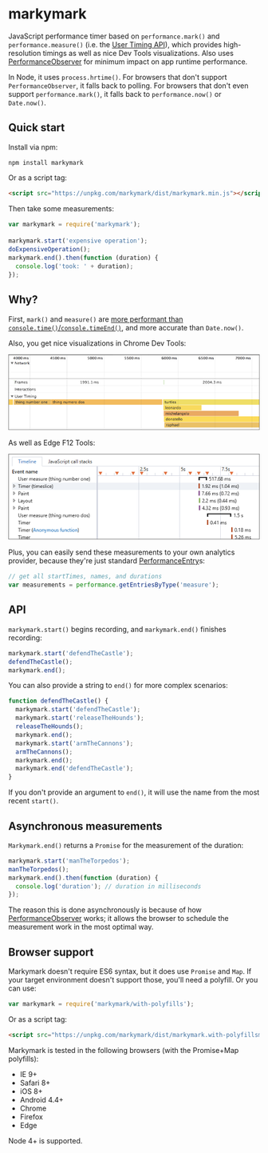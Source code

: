 markymark
======

JavaScript performance timer based on `performance.mark()` and `performance.measure()` (i.e. the
[User Timing API](http://caniuse.com/#feat=user-timing)), which provides high-resolution
timings as well as nice Dev Tools visualizations. Also uses
[PerformanceObserver](https://developer.mozilla.org/en-US/docs/Web/API/PerformanceObserver) for
minimum impact on app runtime performance.

In Node, it uses `process.hrtime()`. For browsers that don't support `PerformanceObserver`, it falls back to polling. For
browsers that don't even support `performance.mark()`, it falls back to `performance.now()` or `Date.now()`.

Quick start
----

Install via npm:

    npm install markymark

Or as a script tag:

```html
<script src="https://unpkg.com/markymark/dist/markymark.min.js"></script>
```

Then take some measurements:

```js
var markymark = require('markymark');

markymark.start('expensive operation');
doExpensiveOperation();
markymark.end().then(function (duration) {
  console.log('took: ' + duration);
});
```

Why?
---

First, `mark()` and `measure()` are [more performant than `console.time()`/`console.timeEnd()`](https://twitter.com/Runspired/status/811007272671293440), and more accurate than `Date.now()`.

Also, you get nice visualizations in Chrome Dev Tools:

![Chrome Dev Tools screenshot](doc/chrome.png)

As well as Edge F12 Tools:

![Edge F12 screenshot](doc/edge.png)

Plus, you can easily send these measurements to your own analytics provider, because they're just standard
[PerformanceEntry](https://developer.mozilla.org/en-US/docs/Web/API/PerformanceEntry)s:

```js
// get all startTimes, names, and durations
var measurements = performance.getEntriesByType('measure');
```

API
---

`markymark.start()` begins recording, and `markymark.end()` finishes recording:

```js
markymark.start('defendTheCastle');
defendTheCastle();
markymark.end();
```

You can also provide a string to `end()` for more complex scenarios:

```js
function defendTheCastle() {
  markymark.start('defendTheCastle');
  markymark.start('releaseTheHounds');
  releaseTheHounds();
  markymark.end();
  markymark.start('armTheCannons');
  armTheCannons();
  markymark.end();
  markymark.end('defendTheCastle');
}
```

If you don't provide an argument to `end()`, it will use the name from the most recent `start()`.

Asynchronous measurements
----

`Markymark.end()` returns a `Promise` for the measurement of the duration:

```js
markymark.start('manTheTorpedos');
manTheTorpedos();
markymark.end().then(function (duration) {
  console.log('duration'); // duration in milliseconds
});
```

The reason this is done asynchronously is because of how
[PerformanceObserver](https://developer.mozilla.org/en-US/docs/Web/API/PerformanceObserver) works; it
allows the browser to schedule the measurement work in the most optimal way.

Browser support
----

Markymark doesn't require ES6 syntax, but it does use `Promise` and `Map`. If your target environment doesn't support those,
you'll need a polyfill. Or you can use:

```js
var markymark = require('markymark/with-polyfills');
```

Or as a script tag:

```html
<script src="https://unpkg.com/markymark/dist/markymark.with-polyfillsmin.js"></script>
```

Markymark is tested in the following browsers (with the Promise+Map polyfills):

* IE 9+
* Safari 8+
* iOS 8+
* Android 4.4+
* Chrome
* Firefox
* Edge

Node 4+ is supported.

